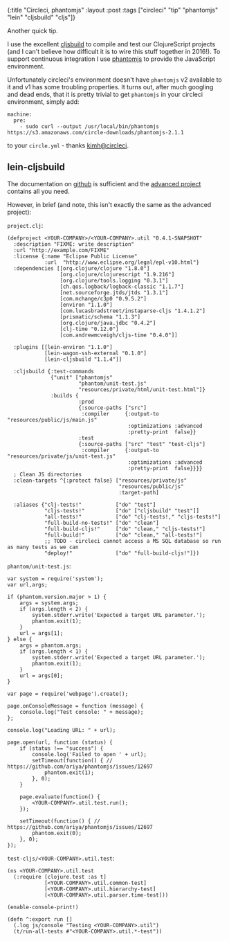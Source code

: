 {:title "Circleci, phantomjs"
 :layout :post
 :tags  ["circleci" "tip" "phantomjs" "lein" "cljsbuild" "cljs"]}

Another quick tip.

I use the excellent [cljsbuild](https://github.com/emezeske/lein-cljsbuild) to compile and test our ClojureScript projects (and I can't believe how difficult it is to wire this stuff together in 2016!).
To support continuous integration I use [phantomjs](http://phantomjs.org) to provide the JavaScript environment.

Unfortunately circleci's environment doesn't have `phantomjs` v2 available to it and v1 has some troubling properties. It turns out, after much googling and dead ends, that it is pretty trivial to get `phantomjs` in your circleci environment, simply add:

```
machine:
  pre:
    - sudo curl --output /usr/local/bin/phantomjs https://s3.amazonaws.com/circle-downloads/phantomjs-2.1.1
```

to your `circle.yml` - thanks [kimh@circleci](https://discuss.circleci.com/t/add-phantomjs-2-1-1-to-the-platform/1755/3).

## lein-cljsbuild

The documentation on [github](https://github.com/emezeske/lein-cljsbuild/blob/master/doc/TESTING.md) is sufficient and the [advanced project](https://github.com/emezeske/lein-cljsbuild/tree/master/example-projects/advanced) contains all you need.

However, in brief (and note, this isn't exactly the same as the advanced project):

`project.clj`:
```
(defproject <YOUR-COMPANY>/<YOUR-COMPANY>.util "0.4.1-SNAPSHOT"
  :description "FIXME: write description"
  :url "http://example.com/FIXME"
  :license {:name "Eclipse Public License"
            :url  "http://www.eclipse.org/legal/epl-v10.html"}
  :dependencies [[org.clojure/clojure "1.8.0"]
                 [org.clojure/clojurescript "1.9.216"]
                 [org.clojure/tools.logging "0.3.1"]
                 [ch.qos.logback/logback-classic "1.1.7"]
                 [net.sourceforge.jtds/jtds "1.3.1"]
                 [com.mchange/c3p0 "0.9.5.2"]
                 [environ "1.1.0"]
                 [com.lucasbradstreet/instaparse-cljs "1.4.1.2"]
                 [prismatic/schema "1.1.3"]
                 [org.clojure/java.jdbc "0.4.2"]
                 [clj-time "0.12.0"]
                 [com.andrewmcveigh/cljs-time "0.4.0"]]

  :plugins [[lein-environ "1.1.0"]
            [lein-wagon-ssh-external "0.1.0"]
            [lein-cljsbuild "1.1.4"]]

  :cljsbuild {:test-commands
              {"unit" ["phantomjs"
                       "phantom/unit-test.js"
                       "resources/private/html/unit-test.html"]}
              :builds {
                       :prod
                       {:source-paths ["src"]
                        :compiler     {:output-to     "resources/public/js/main.js"
                                       :optimizations :advanced
                                       :pretty-print  false}}
                       :test
                       {:source-paths ["src" "test" "test-cljs"]
                        :compiler     {:output-to     "resources/private/js/unit-test.js"
                                       :optimizations :advanced
                                       :pretty-print  false}}}}
  ; Clean JS directories
  :clean-targets ^{:protect false} ["resources/private/js"
                                    "resources/public/js"
                                    :target-path]

  :aliases {"clj-tests!"           ["do" "test"]
            "cljs-tests!"          ["do" ["cljsbuild" "test"]]
            "all-tests!"           ["do" "clj-tests!," "cljs-tests!"]
            "full-build-no-tests!" ["do" "clean"]
            "full-build-cljs!"     ["do" "clean," "cljs-tests!"]
            "full-build!"          ["do" "clean," "all-tests!"]
            ;; TODO - circleci cannot access a MS SQL database so run as many tests as we can
            "deploy!"              ["do" "full-build-cljs!"]})
```

`phantom/unit-test.js`:
```
var system = require('system');
var url,args;

if (phantom.version.major > 1) {
    args = system.args;
    if (args.length < 2) {
        system.stderr.write('Expected a target URL parameter.');
        phantom.exit(1);
    }
    url = args[1];
} else {
    args = phantom.args;
    if (args.length < 1) {
        system.stderr.write('Expected a target URL parameter.');
        phantom.exit(1);
    }
    url = args[0];
}

var page = require('webpage').create();

page.onConsoleMessage = function (message) {
    console.log("Test console: " + message);
};

console.log("Loading URL: " + url);

page.open(url, function (status) {
    if (status !== "success") {
        console.log('Failed to open ' + url);
        setTimeout(function() { // https://github.com/ariya/phantomjs/issues/12697
            phantom.exit(1);
        }, 0);
    }

    page.evaluate(function() {
        <YOUR-COMPANY>.util.test.run();
    });

    setTimeout(function() { // https://github.com/ariya/phantomjs/issues/12697
        phantom.exit(0);
    }, 0);
});
```

`test-cljs/<YOUR-COMPANY>.util.test`:
```
(ns <YOUR-COMPANY>.util.test
  (:require [clojure.test :as t]
            [<YOUR-COMPANY>.util.common-test]
            [<YOUR-COMPANY>.util.hierarchy-test]
            [<YOUR-COMPANY>.util.parser.time-test]))

(enable-console-print!)

(defn ^:export run []
  (.log js/console "Testing <YOUR-COMPANY>.util")
  (t/run-all-tests #"<YOUR-COMPANY>.util.*-test"))
```
